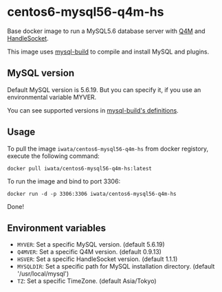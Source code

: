 centos6-mysql56-q4m-hs
==================

Base docker image to run a MySQL5.6 database server with [Q4M](http://q4m.github.io/) and [HandleSocket](https://github.com/DeNA/HandlerSocket-Plugin-for-MySQL).

This image uses [mysql-build](https://github.com/kamipo/mysql-build) to compile and install MySQL and plugins.


MySQL version
-------------

Default MySQL version is 5.6.19. But you can specify it, if you use an environmental variable MYVER.

You can see supported versions in [mysql-build's definitions](https://github.com/kamipo/mysql-build/tree/master/share/mysql-build/definitions).

Usage
-----

To pull the image `iwata/centos6-mysql56-q4m-hs` from docker registory, execute the following command:

	docker pull iwata/centos6-mysql56-q4m-hs:latest

To run the image and bind to port 3306:

	docker run -d -p 3306:3306 iwata/centos6-mysql56-q4m-hs

Done!

Environment variables
---------------------

* `MYVER`: Set a specific MySQL version. (default 5.6.19)
* `Q4MVER`: Set a specific Q4M version. (default 0.9.13)
* `HSVER`: Set a specific HandleSocket version. (default 1.1.1)
* `MYSQLDIR`: Set a specific path for MySQL installation directory. (default '/usr/local/mysql')
* `TZ`: Set a specific TimeZone. (default Asia/Tokyo)
